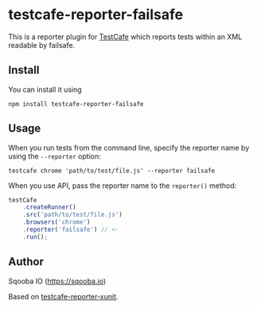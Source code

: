 # testcafe-reporter-failsafe

This is a reporter plugin for [TestCafe](http://devexpress.github.io/testcafe) which reports tests within an XML
readable by failsafe.

## Install

You can install it using

```
npm install testcafe-reporter-failsafe
```

## Usage

When you run tests from the command line, specify the reporter name by using the `--reporter` option:

```
testcafe chrome 'path/to/test/file.js' --reporter failsafe
```


When you use API, pass the reporter name to the `reporter()` method:

```js
testCafe
    .createRunner()
    .src('path/to/test/file.js')
    .browsers('chrome')
    .reporter('failsafe') // <-
    .run();
```

## Author
Sqooba IO (https://sqooba.io)

Based on [testcafe-reporter-xunit](https://github.com/DevExpress/testcafe-reporter-xunit).

